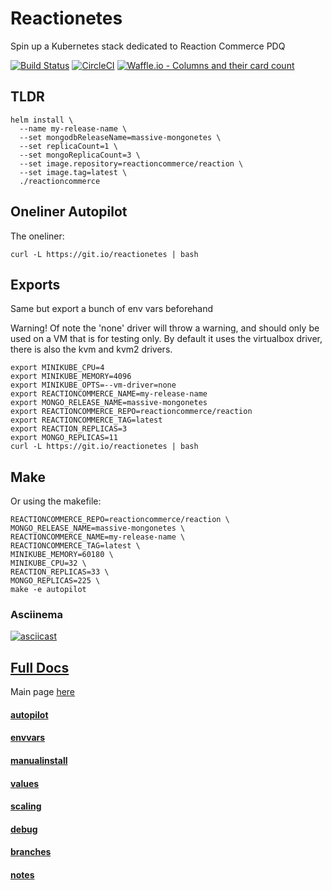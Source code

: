 # Reactionetes

Spin up a Kubernetes stack dedicated to Reaction Commerce PDQ

[![Build Status](https://travis-ci.org/joshuacox/reactionetes.svg?branch=master)](https://travis-ci.org/joshuacox/reactionetes)
[![CircleCI](https://circleci.com/gh/joshuacox/reactionetes/tree/master.svg?style=svg)](https://circleci.com/gh/joshuacox/reactionetes/tree/master)
[![Waffle.io - Columns and their card count](https://badge.waffle.io/joshuacox/reactionetes.svg?columns=all)](https://waffle.io/joshuacox/reactionetes)

## TLDR

```
helm install \
  --name my-release-name \
  --set mongodbReleaseName=massive-mongonetes \
  --set replicaCount=1 \
  --set mongoReplicaCount=3 \
  --set image.repository=reactioncommerce/reaction \
  --set image.tag=latest \
  ./reactioncommerce
```

## Oneliner Autopilot

The oneliner:
```
curl -L https://git.io/reactionetes | bash
```

## Exports

Same but export a bunch of env vars beforehand

Warning! Of note the 'none' driver will throw a warning, and should only be used
on a VM that is for testing only. By default it uses the virtualbox
driver, there is also the kvm and kvm2 drivers.

```
export MINIKUBE_CPU=4
export MINIKUBE_MEMORY=4096
export MINIKUBE_OPTS=--vm-driver=none
export REACTIONCOMMERCE_NAME=my-release-name
export MONGO_RELEASE_NAME=massive-mongonetes
export REACTIONCOMMERCE_REPO=reactioncommerce/reaction
export REACTIONCOMMERCE_TAG=latest
export REACTION_REPLICAS=3
export MONGO_REPLICAS=11
curl -L https://git.io/reactionetes | bash
```

## Make

 Or using the makefile:

```
REACTIONCOMMERCE_REPO=reactioncommerce/reaction \
MONGO_RELEASE_NAME=massive-mongonetes \
REACTIONCOMMERCE_NAME=my-release-name \
REACTIONCOMMERCE_TAG=latest \
MINIKUBE_MEMORY=60180 \
MINIKUBE_CPU=32 \
REACTION_REPLICAS=33 \
MONGO_REPLICAS=225 \
make -e autopilot
```

### Asciinema

[![asciicast](https://asciinema.org/a/152704.png)](https://asciinema.org/a/152704)

## [Full Docs](./docs/README.md)

Main page [here](./docs/README.md)

#### [autopilot](./docs/autopilot.md)

#### [envvars](./docs/envvars.md)

#### [manualinstall](./docs/manualinstall.md)

#### [values](./docs/values.md)

#### [scaling](./docs/scaling.md)

#### [debug](./docs/debug.md)

#### [branches](./docs/branches.md)

#### [notes](./docs/notes.md)
